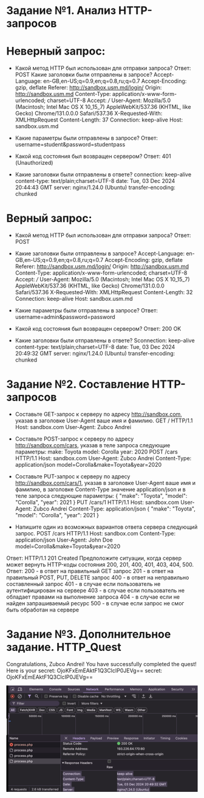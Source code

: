 # Задание №1. Анализ HTTP-запросов
# Неверный запрос:
 - Какой метод HTTP был использован для отправки запроса? Ответ: POST
Какие заголовки были отправлены в запросе?
Accept-Language: en-GB,en-US;q=0.9,en;q=0.8,ru;q=0.7
Accept-Encoding: gzip, deflate
Referer: http://sandbox.usm.md/login/
Origin: http://sandbox.usm.md
Content-Type: application/x-www-form-urlencoded; charset=UTF-8
Accept: */*
User-Agent: Mozilla/5.0 (Macintosh; Intel Mac OS X 10_15_7) AppleWebKit/537.36 (KHTML, like Gecko) Chrome/131.0.0.0 Safari/537.36
X-Requested-With: XMLHttpRequest
Content-Length: 37
Connection: keep-alive
Host: sandbox.usm.md

- Какие параметры были отправлены в запросе? Ответ: username=student&password=studentpass
- Какой код состояния был возвращен сервером? Ответ: 401 (Unauthorized)
- Какие заголовки были отправлены в ответе?
connection:
keep-alive
content-type:
text/plain;charset=UTF-8
date:
Tue, 03 Dec 2024 20:44:43 GMT
server:
nginx/1.24.0 (Ubuntu)
transfer-encoding:
chunked

# Верный запрос:
- Какой метод HTTP был использован для отправки запроса? Ответ: POST
- Какие заголовки были отправлены в запросе?
Accept-Language: en-GB,en-US;q=0.9,en;q=0.8,ru;q=0.7
Accept-Encoding: gzip, deflate
Referer: http://sandbox.usm.md/login/
Origin: http://sandbox.usm.md
Content-Type: application/x-www-form-urlencoded; charset=UTF-8
Accept: */*
User-Agent: Mozilla/5.0 (Macintosh; Intel Mac OS X 10_15_7) AppleWebKit/537.36 (KHTML, like Gecko) Chrome/131.0.0.0 Safari/537.36
X-Requested-With: XMLHttpRequest
Content-Length: 32
Connection: keep-alive
Host: sandbox.usm.md

- Какие параметры были отправлены в запросе? Ответ: username=admin&password=password
- Какой код состояния был возвращен сервером? Ответ: 200 OK
- Какие заголовки были отправлены в ответе?
 Sconnection:
keep-alive
content-type:
text/plain;charset=UTF-8
date:
Tue, 03 Dec 2024 20:49:32 GMT
server:
nginx/1.24.0 (Ubuntu)
transfer-encoding:
chunked


# Задание №2. Составление HTTP-запросов
- Составьте GET-запрос к серверу по адресу http://sandbox.com, указав в заголовке User-Agent ваше имя и фамилию.
GET / HTTP/1.1
Host: sandbox.com
User-Agent: Zubco Andrei

- Составьте POST-запрос к серверу по адресу http://sandbox.com/cars, указав в теле запроса следующие параметры:
make: Toyota
model: Corolla
year: 2020
POST /cars HTTP/1.1
Host: sandbox.com
User-Agent: Zubco Andrei
Content-Type: application/json
model=Corolla&make=Toyota&year=2020

- Составьте PUT-запрос к серверу по адресу http://sandbox.com/cars/1, указав в заголовке User-Agent ваше имя и фамилию, в заголовке Content-Type значение application/json и в теле запроса следующие параметры:
{
  "make": "Toyota",
  "model": "Corolla",
  "year": 2021
}
PUT /cars/1 HTTP/1.1
Host: sandbox.com
User-Agent: Zubco Andrei
Content-Type: application/json
{
  "make": "Toyota",
  "model": "Corolla",
  "year": 2021
}

- Напишите один из возможных вариантов ответа сервера следующий запрос.
POST /cars HTTP/1.1
Host: sandbox.com
Content-Type: application/json
User-Agent: John Doe
model=Corolla&make=Toyota&year=2020

Ответ: HTTP/1.1 201 Created Предположите ситуации, когда сервер может вернуть HTTP-коды состояния 200, 201, 400, 401, 403, 404, 500. Ответ: 200 - в ответ на правильный GET запрос 201 - в ответ на правильный POST, PUT, DELETE запрос 400 - в ответ на неправильно составленный запрос 401 - в случае если пользователь не аутентифицирован на сервере 403 - в случае если пользователь не обладает правами на выполнение запроса 404 - в случае если не найден запрашиваемый ресурс 500 - в случае если запрос не смог быть обработан на сервере

# Задание №3. Дополнительное задание. HTTP_Quest
Congratulations, Zubco Andrei! You have successfully completed the quest! Here is your secret: OjoKFxEmEAktF1Q3ClcIP0JEVg==
secret: OjoKFxEmEAktF1Q3ClcIP0JEVg==

![alt text](image.png)